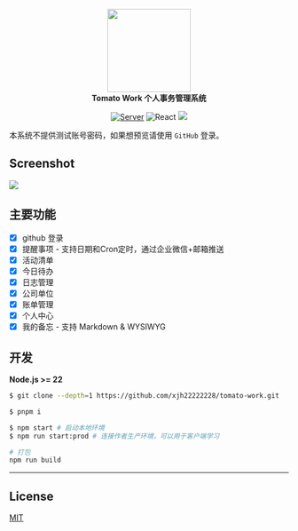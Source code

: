 <p align="center">
  <a href="https://work.xiejiahe.com">
    <img src="public/logo.svg" width="150" />
  </a>
  <br />
  <b>Tomato Work 个人事务管理系统</b>
  <p align="center">
    <a href="https://github.com/xjh22222228/tomato-work-server"><img alt="Server" src="https://img.shields.io/static/v1.svg?label=&message=Server&style=flat-square&color=e8883a" /></a>
    <img alt="React" src="https://img.shields.io/static/v1.svg?label=&message=React&style=flat-square&color=61daeb" />
    <img src="https://img.shields.io/github/license/xjh22222228/tomato-work" />
  </p>
</p>

本系统不提供测试账号密码，如果想预览请使用 `GitHub` 登录。

## Screenshot

![](media/screenshot.png)

## 主要功能

- [x] github 登录
- [x] 提醒事项 - 支持日期和Cron定时，通过企业微信+邮箱推送
- [x] 活动清单
- [x] 今日待办
- [x] 日志管理
- [x] 公司单位
- [x] 账单管理
- [x] 个人中心
- [x] 我的备忘 - 支持 Markdown & WYSIWYG

## 开发

**Node.js >= 22**

```bash
$ git clone --depth=1 https://github.com/xjh22222228/tomato-work.git

$ pnpm i

$ npm start # 启动本地环境
$ npm run start:prod # 连接作者生产环境，可以用于客户端学习

# 打包
npm run build
```

---

## License

[MIT](https://opensource.org/licenses/MIT)
